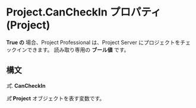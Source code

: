 
# Project.CanCheckIn プロパティ (Project)

 **True の** 場合、Project Professional は、Project Server にプロジェクトをチェックインできます。 読み取り専用の **ブール値** です。


## 構文

 _式_. **CanCheckIn**

 _式_ **Project** オブジェクトを表す変数です。

